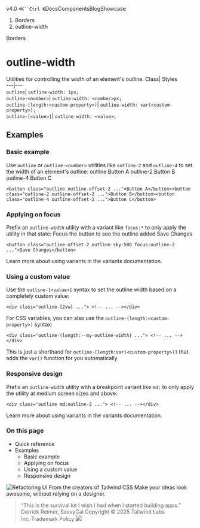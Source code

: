 v4.0
`⌘K``Ctrl K`DocsComponentsBlogShowcase
  1. Borders
  2. outline-width


Borders
# outline-width
Utilities for controlling the width of an element's outline.
Class| Styles  
---|---  
`outline`| `outline-width: 1px;`  
`outline-<number>`| `outline-width: <number>px;`  
`outline-(length:<custom-property>)`| `outline-width: var(<custom-property>);`  
`outline-[<value>]`| `outline-width: <value>;`  
## Examples
### Basic example
Use `outline` or `outline-<number>` utilities like `outline-2` and `outline-4` to set the width of an element's outline:
outline
Button A
outline-2
Button B
outline-4
Button C
```
<button class="outline outline-offset-2 ...">Button A</button><button class="outline-2 outline-offset-2 ...">Button B</button><button class="outline-4 outline-offset-2 ...">Button C</button>
```

### Applying on focus
Prefix an `outline-width` utility with a variant like `focus:*` to only apply the utility in that state:
Focus the button to see the outline added
Save Changes
```
<button class="outline-offset-2 outline-sky-500 focus:outline-2 ...">Save Changes</button>
```

Learn more about using variants in the variants documentation.
### Using a custom value
Use the `outline-[<value>]` syntax to set the outline width based on a completely custom value:
```
<div class="outline-[2vw] ..."> <!-- ... --></div>
```

For CSS variables, you can also use the `outline-(length:<custom-property>)` syntax:
```
<div class="outline-(length:--my-outline-width) ..."> <!-- ... --></div>
```

This is just a shorthand for `outline-[length:var(<custom-property>)]` that adds the `var()` function for you automatically.
### Responsive design
Prefix an `outline-width` utility with a breakpoint variant like `md:` to only apply the utility at medium screen sizes and above:
```
<div class="outline md:outline-2 ..."> <!-- ... --></div>
```

Learn more about using variants in the variants documentation.
### On this page
  * Quick reference
  * Examples
    * Basic example
    * Applying on focus
    * Using a custom value
    * Responsive design


![Refactoring UI](https://tailwindcss.com/_next/image?url=%2F_next%2Fstatic%2Fmedia%2Fbook-promo.27d91093.png&w=256&q=75)
From the creators of Tailwind CSS
Make your ideas look awesome, without relying on a designer.
> “This is the survival kit I wish I had when I started building apps.”
> Derrick Reimer, SavvyCal
Copyright © 2025 Tailwind Labs Inc.·Trademark Policy
![](https://cdn.usefathom.com/?h=https%3A%2F%2Ftailwindcss.com&p=%2Fdocs%2Foutline-width&r=&sid=PMFMDJGK&qs=%7B%7D&cid=50049562)
